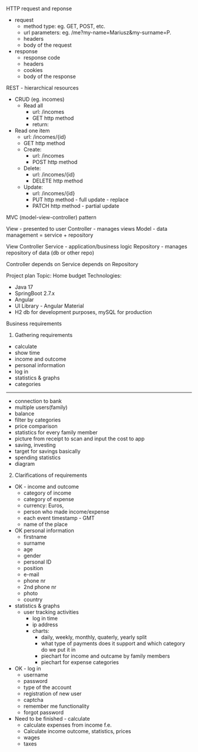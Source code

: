 HTTP request and reponse
- request
  - method type: eg. GET, POST, etc.
  - url parameters: eg. /me?my-name=Mariusz&my-surname=P.
  - headers
  - body of the request
- response
  - response code
  - headers
  - cookies
  - body of the response

REST - hierarchical resources
- CRUD (eg. incomes)
  - Read all
    - url: /incomes
    - GET http method
    - return:
- Read one item
  - url: /incomes/{id}
  - GET http method
  - Create:
    - url: /incomes
    - POST http method
  - Delete:
    - url: /incomes/{id}
    - DELETE http method
  - Update:
    - url: /incomes/{id}
    - PUT http method - full update - replace
    - PATCH http method - partial update


MVC (model-view-controller) pattern

View - presented to user
Controller - manages views
Model - data management = service + repository

View 
Controller
Service - application/business logic
Repository - manages repository of data (db or other repo)

Controller depends on Service depends on Repository

Project plan
Topic: Home budget
Technologies:
- Java 17
- SpringBoot 2.7.x
- Angular
- UI Library - Angular Material
- H2 db for development purposes, mySQL for production

Business requirements
1. Gathering requirements
- calculate
- show time
- income and outcome
- personal information
- log in
- statistics & graphs
- categories
----------------------------
- connection to bank
- multiple users(family)
- balance
- filter by categories
- price comparison
- statistics for every family member
- picture from receipt to scan and input the cost to app
- saving, investing
- target for savings  basically
- spending statistics
- diagram

2. Clarifications of requirements
- OK - income and outcome
  - category of income
  - category of expense
  - currency: Euros, 
  - person who made income/expense
  - each event timestamp - GMT
  - name of the place
- OK personal information
  - firstname
  - surname
  - age
  - gender
  - personal ID
  - position
  - e-mail
  - phone nr
  - 2nd phone nr
  - photo
  - country
- statistics & graphs
  - user tracking activities
    - log in time
    - ip address
    - charts:
      - daily, weekly, monthly, quaterly, yearly split
      - what type of payments does it support and which category do we put it in
      - piechart for income and outcame by family members
      - piechart for expense categories
- OK - log in
  - username
  - password
  - type of the account
  - registration of new user
  - captcha
  - remember me functionality
  - forgot password
- Need to be finished - calculate
  - calculate expenses from income f.e.
  - Calculate income outcome, statistics, prices
  - wages
  - taxes

